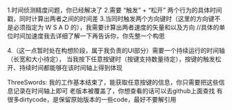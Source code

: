 1.时间侦测精度问题，你已经解决了
2.需要 “触发” + “松开” 两个行为的具体时间戳，同时计算出两者之间的时间差
3.当同时触发两个方向键时（这里的方向键不是必须指定为 W S A D 的），我需要计算出两者速度的矢量和以及方向
//具体的单位时间加速度我去详细了解一下再告诉你，你先整一个构思

4.（这一点暂时处在构想阶段，属于我负责的UI部分）需要一个持续运行的时间轴（长宽和大小待定），
当我按下任意按键时（按键支持数量待定），按键的触发松开、持续时间都能够在该时间轴上得到体现


ThreeSwords:
我的工作基本结束了，能获取任意按键的信息，你只需要把这些信息记录在时间轴上即可
老版本被覆盖了，你想查看的话可以去github上面查找
有很多dirtycode，是保留原始版本的一些code，最好不要解引用